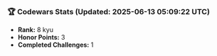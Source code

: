 ### 🏆 Codewars Stats (Updated: 2025-06-13 05:09:22 UTC)

- **Rank:** 8 kyu
- **Honor Points:** 3
- **Completed Challenges:** 1
